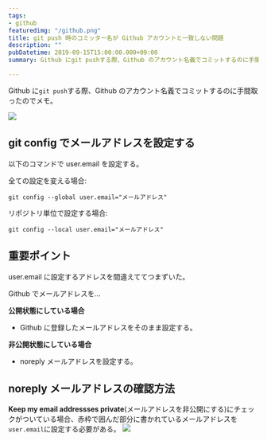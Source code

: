 ```yaml
---
tags:
- github
featuredimg: "/github.png"
title: git push 時のコミッター名が Github アカウントと一致しない問題
description: ""
pubDatetime: 2019-09-15T15:00:00.000+09:00
summary: Github にgit pushする際、Github のアカウント名義でコミットするのに手間取ったのでメモ。

---
```

Github に`git push`する際、Github のアカウント名義でコミットするのに手間取ったのでメモ。

![](/assets/img/change-git-committer1.png)

## git config でメールアドレスを設定する

以下のコマンドで user.email を設定する。

全ての設定を変える場合:

`git config --global user.email="メールアドレス"`

リポジトリ単位で設定する場合:

`git config --local user.email="メールアドレス"`

## 重要ポイント

user.email に設定するアドレスを間違えててつまずいた。

Github でメールアドレスを…

**公開状態にしている場合**

* Github に登録したメールアドレスをそのまま設定する。

**非公開状態にしている場合**

* noreply メールアドレスを設定する。

## noreply メールアドレスの確認方法

**Keep my email addressses private**(メールアドレスを非公開にする)にチェックがついている場合、赤枠で囲んだ部分に書かれているメールアドレスを`user.email`に設定する必要がある。
![](/assets/img/change-git-committer2.png)